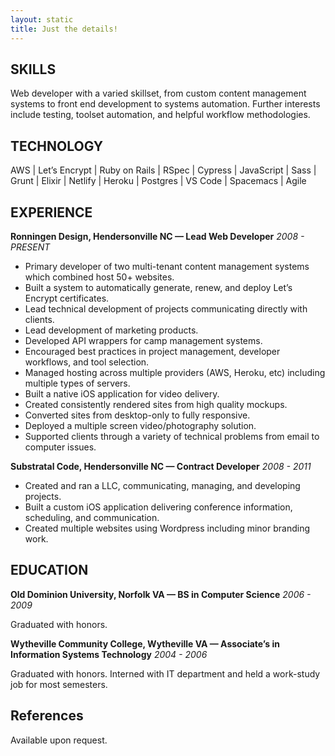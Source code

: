```yaml
---
layout: static
title: Just the details!
---
```

## SKILLS

Web developer with a varied skillset, from custom content management systems to front end development to systems automation. Further interests include testing, toolset automation, and helpful workflow methodologies.

## TECHNOLOGY

AWS | Let’s Encrypt | Ruby on Rails | RSpec | Cypress | JavaScript | Sass | Grunt | Elixir | Netlify | Heroku | Postgres | VS Code | Spacemacs | Agile

## EXPERIENCE

**Ronningen Design, Hendersonville NC — Lead Web Developer**
_2008 - PRESENT_

* Primary developer of two multi-tenant content management systems which combined host 50+ websites.
* Built a system to automatically generate, renew, and deploy Let’s Encrypt certificates.
* Lead technical development of projects communicating directly with clients.
* Lead development of marketing products.
* Developed API wrappers for camp management systems.
* Encouraged best practices in project management, developer workflows, and tool selection.
* Managed hosting across multiple providers (AWS, Heroku, etc) including multiple types of servers.
* Built a native iOS application for video delivery.
* Created consistently rendered sites from high quality mockups.
* Converted sites from desktop-only to fully responsive.
* Deployed a multiple screen video/photography solution.
* Supported clients through a variety of technical problems from email to computer issues.

**Substratal Code, Hendersonville NC — Contract Developer**
_2008 - 2011_

* Created and ran a LLC, communicating, managing, and developing projects.
* Built a custom iOS application delivering conference information, scheduling, and communication.
* Created multiple websites using Wordpress including minor branding work.

## EDUCATION

**Old Dominion University, Norfolk VA — BS in Computer Science**
_2006 - 2009_

Graduated with honors.

**Wytheville Community College, Wytheville VA — Associate’s in Information Systems Technology**
_2004 - 2006_

Graduated with honors. Interned with IT department and held a work-study job for most semesters.

## References

Available upon request.
